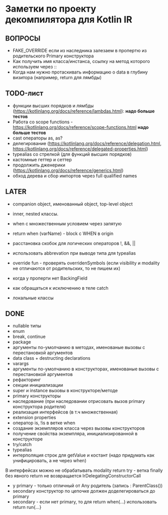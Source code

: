 # Заметки по проекту декомпилятора для Kotlin IR

## ВОПРОСЫ

- FAKE_OVERRIDE если из наследника залезаем в пропертю из родительского Primary конструктора
- Как получить имя класса/инстанса, ссылку на метод которого используем через ::
- Когда нам нужно протаскивать информацию о data в глубину визитора (например, return для лямбды)

## TODO-лист

- функции высших порядков и лямбды (https://kotlinlang.org/docs/reference/lambdas.html): **надо больше тестов**
- Работа со scope functions - https://kotlinlang.org/docs/reference/scope-functions.html **надо больше тестов**
- cast операторы as, as?
- делегирование (https://kotlinlang.org/docs/reference/delegation.html, https://kotlinlang.org/docs/reference/delegated-properties.html)
- typealias со стрелкой (для функций высших порядков)
- кастомные геттер и сеттер
- продолжить дженерики (https://kotlinlang.org/docs/reference/generics.html)
- обход дерева и сбор импортов через full qualified names

## LATER

- companion object, именованный object, top-level object
- inner, nested классы.
- when с множественным условием через запятую
- return when (varName) - block с WHEN в origin

- расстановка скобок для логических операторов !, &&, ||
- использовать abbrevation при выводе типа для typealias
- override fun - проверять overridenSymbols (если visibility и modality не отличаются от родительских, то не пишем их)
- когда у проперти нет BackingField
- как обращаться к исключению в теле catch
- локальные классы

## DONE

- nullable типы
- enum
- break, continue
- package
- аргументы по-умолчанию в методах, именованые вызовы с перестановкой аргументов
- data class + destructing declarations
- varargs
- аргументы по-умолчанию в конструкторах, именованые вызовы с перестановкой аргументов
- рефакторинг
- секции инициализации
- super и instance вызовы в конструкторе/методе
- primary конструкторы
- наследование (при наследовании отрисовать вызов primary конструктора родителя)
- реализация интерфейсов (в т.ч множественная)
- extension properties
- оператор is, !is в ветке when
- создание экземпляров класса через вызовы конструкторов
- получение свойства экземпляра, инициализированной в конструкторе
- try/catch
- typealias
- интерполяция строк для getValue и костант (надо придумать как унифицировать, а не через when)


В интерфейсах можно не обрабатывать modality
return try - ветка finally без явного return не возвращается 
IrDelegatingConstructorCall 
  - у primary - только отличный от Any родитель (запись : ParentClass())
  - secondary конструктор по цепочке должен доделегироваться до primary
  - secondary - если нет primary, то 
для return when(...) использовать return run{...}
